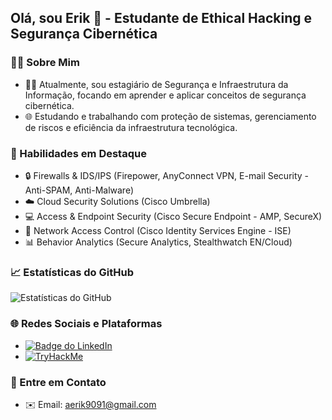 ## Olá, sou Erik 👋 - Estudante de Ethical Hacking e Segurança Cibernética

### 👨‍💻 Sobre Mim
- 👨‍🎓 Atualmente, sou estagiário de Segurança e Infraestrutura da Informação, focando em aprender e aplicar conceitos de segurança cibernética.
- 🌐 Estudando e trabalhando com proteção de sistemas, gerenciamento de riscos e eficiência da infraestrutura tecnológica.

### 🚀 Habilidades em Destaque
- 🔒 Firewalls & IDS/IPS (Firepower, AnyConnect VPN, E-mail Security - Anti-SPAM, Anti-Malware)
- ☁️ Cloud Security Solutions (Cisco Umbrella)
- 💻 Access & Endpoint Security (Cisco Secure Endpoint - AMP, SecureX)
- 📡 Network Access Control (Cisco Identity Services Engine - ISE)
- 📊 Behavior Analytics (Secure Analytics, Stealthwatch EN/Cloud)

### 📈 Estatísticas do GitHub
![Estatísticas do GitHub](https://github-readme-stats.vercel.app/api?username=Im-not-a-Flamme&show_icons=true&theme=dark&include_all_commits=true&count_private=true)

### 🌐 Redes Sociais e Plataformas
- [![Badge do LinkedIn](https://img.shields.io/badge/-LinkedIn-%230077B5?style=for-the-badge&logo=linkedin&logoColor=white)](https://www.linkedin.com/in/erik-alves-cybersecurity-student-b88685204)
- [![TryHackMe](https://tryhackme.com/badge/1254711)](https://tryhackme.com/p/SysFlamme)

### 💬 Entre em Contato
- ✉️ Email: aerik9091@gmail.com
